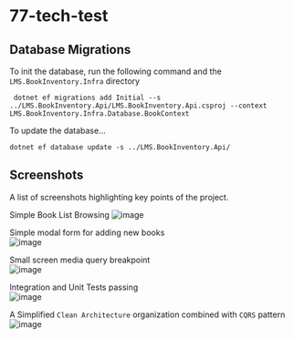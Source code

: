 # 77-tech-test

## Database Migrations

To init the database, run the following command and the `LMS.BookInventory.Infra` directory

```shell
 dotnet ef migrations add Initial --s ../LMS.BookInventory.Api/LMS.BookInventory.Api.csproj --context LMS.BookInventory.Infra.Database.BookContext 
 ```

 To update the database...

 ```shell
 dotnet ef database update -s ../LMS.BookInventory.Api/
 ```


## Screenshots
A list of screenshots highlighting key points of the project.

Simple Book List Browsing
![image](https://github.com/user-attachments/assets/0108aa55-ad21-4cfa-917a-491df6235ab5)

Simple modal form for adding new books <br>
![image](https://github.com/user-attachments/assets/ec7b44ed-6e51-4bc3-98c2-9aad06d60b53)

Small screen media query breakpoint<br>
![image](https://github.com/user-attachments/assets/9d38329d-f1fa-4b7d-94ba-0a2c72ee3926)


Integration and Unit Tests passing<br>
![image](https://github.com/user-attachments/assets/3edc3be3-6c84-4826-aae3-94b1158b8400)

A Simplified `Clean Architecture` organization combined with `CQRS` pattern <br>
![image](https://github.com/user-attachments/assets/85489282-eebb-4a1e-8dd2-72abb4da9f64)
